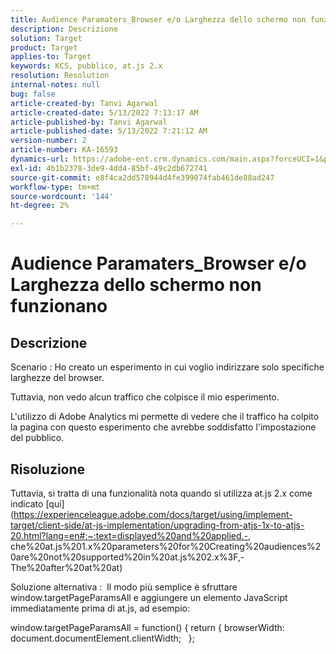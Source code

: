```yaml
---
title: Audience Paramaters_Browser e/o Larghezza dello schermo non funzionano
description: Descrizione
solution: Target
product: Target
applies-to: Target
keywords: KCS, pubblico, at.js 2.x
resolution: Resolution
internal-notes: null
bug: false
article-created-by: Tanvi Agarwal
article-created-date: 5/13/2022 7:13:17 AM
article-published-by: Tanvi Agarwal
article-published-date: 5/13/2022 7:21:12 AM
version-number: 2
article-number: KA-16593
dynamics-url: https://adobe-ent.crm.dynamics.com/main.aspx?forceUCI=1&pagetype=entityrecord&etn=knowledgearticle&id=6966a423-8cd2-ec11-a7b5-00224809c27a
exl-id: 4b1b2378-3de9-4dd4-85bf-49c2db672741
source-git-commit: e8f4ca2dd578944d4fe399074fab461de88ad247
workflow-type: tm+mt
source-wordcount: '144'
ht-degree: 2%

---
```


# Audience Paramaters_Browser e/o Larghezza dello schermo non funzionano

## Descrizione


Scenario : Ho creato un esperimento in cui voglio indirizzare solo specifiche larghezze del browser.

Tuttavia, non vedo alcun traffico che colpisce il mio esperimento.



L&#39;utilizzo di Adobe Analytics mi permette di vedere che il traffico ha colpito la pagina con questo esperimento che avrebbe soddisfatto l&#39;impostazione del pubblico.


## Risoluzione


Tuttavia, si tratta di una funzionalità nota quando si utilizza at.js 2.x come indicato [qui](https://experienceleague.adobe.com/docs/target/using/implement-target/client-side/at-js-implementation/upgrading-from-atjs-1x-to-atjs-20.html?lang=en#:~:text=displayed%20and%20applied.-, che%20at.js%201.x%20parameters%20for%20Creating%20audiences%20are%20not%20supported%20in%20at.js%202.x%3F,-The%20after%20at%20at)

Soluzione alternativa :  Il modo più semplice è sfruttare window.targetPageParamsAll e aggiungere un elemento JavaScript immediatamente prima di at.js, ad esempio:

window.targetPageParamsAll = function() { return { browserWidth: document.documentElement.clientWidth;   };
